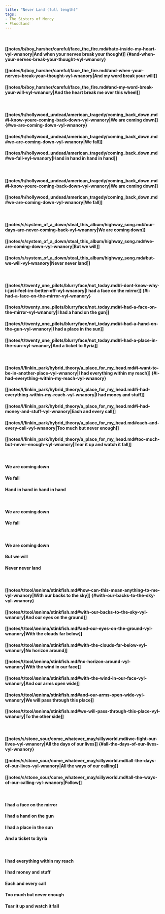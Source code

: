 ```yaml
---
title: "Never Land (full length)"
tags:
- The Sisters of Mercy
- Floodland
---
```

&nbsp;
#### [[notes/b/boy_harsher/careful/face_the_fire.md#hate-inside-my-heart-vyl-wnanory|And when your nerves break your thought]] {#and-when-your-nerves-break-your-thought-vyl-wnanory}
#### [[notes/b/boy_harsher/careful/face_the_fire.md#and-when-your-nerves-break-your-thought-vyl-wnanory|And my word break your will]]
#### [[notes/b/boy_harsher/careful/face_the_fire.md#and-my-word-break-your-will-vyl-wnanory|And the heart break me over this wheel]]
&nbsp;
#### [[notes/h/hollywood_undead/american_tragedy/coming_back_down.md#i-know-youre-coming-back-down-vyl-wnanory|We are coming down]] {#we-are-coming-down-vyl-wnanory}
#### [[notes/h/hollywood_undead/american_tragedy/coming_back_down.md#we-are-coming-down-vyl-wnanory|We fall]]
#### [[notes/h/hollywood_undead/american_tragedy/coming_back_down.md#we-fall-vyl-wnanory|Hand in hand in hand in hand]]
&nbsp;
#### [[notes/h/hollywood_undead/american_tragedy/coming_back_down.md#i-know-youre-coming-back-down-vyl-wnanory|We are coming down]]
#### [[notes/h/hollywood_undead/american_tragedy/coming_back_down.md#we-are-coming-down-vyl-wnanory|We fall]]
&nbsp;
#### [[notes/s/system_of_a_down/steal_this_album/highway_song.md#our-days-are-never-coming-back-vyl-wnanory|We are coming down]]
#### [[notes/s/system_of_a_down/steal_this_album/highway_song.md#we-are-coming-down-vyl-wnanory|But we will]]
#### [[notes/s/system_of_a_down/steal_this_album/highway_song.md#but-we-will-vyl-wnanory|Never never land]]
&nbsp;
#### [[notes/t/twenty_one_pilots/blurryface/not_today.md#i-dont-know-why-i-just-feel-im-better-off-vyl-wnanory|I had a face on the mirror]] {#i-had-a-face-on-the-mirror-vyl-wnanory}
#### [[notes/t/twenty_one_pilots/blurryface/not_today.md#i-had-a-face-on-the-mirror-vyl-wnanory|I had a hand on the gun]]
#### [[notes/t/twenty_one_pilots/blurryface/not_today.md#i-had-a-hand-on-the-gun-vyl-wnanory|I had a place in the sun]]
#### [[notes/t/twenty_one_pilots/blurryface/not_today.md#i-had-a-place-in-the-sun-vyl-wnanory|And a ticket to Syria]]
&nbsp;
#### [[notes/l/linkin_park/hybrid_theory/a_place_for_my_head.md#i-want-to-be-in-another-place-vyl-wnanory|I had everything within my reach]] {#i-had-everything-within-my-reach-vyl-wnanory}
#### [[notes/l/linkin_park/hybrid_theory/a_place_for_my_head.md#i-had-everything-within-my-reach-vyl-wnanory|I had money and stuff]]
#### [[notes/l/linkin_park/hybrid_theory/a_place_for_my_head.md#i-had-money-and-stuff-vyl-wnanory|Each and every call]]
#### [[notes/l/linkin_park/hybrid_theory/a_place_for_my_head.md#each-and-every-call-vyl-wnanory|Too much but never enough]]
#### [[notes/l/linkin_park/hybrid_theory/a_place_for_my_head.md#too-much-but-never-enough-vyl-wnanory|Tear it up and watch it fall]]
&nbsp;
#### We are coming down
#### We fall
#### Hand in hand in hand in hand
&nbsp;
#### We are coming down
#### We fall
&nbsp;
#### We are coming down
#### But we will
#### Never never land
&nbsp;
#### [[notes/t/tool/ænima/stinkfish.md#how-can-this-mean-anything-to-me-vyl-wnanory|With our backs to the sky]] {#with-our-backs-to-the-sky-vyl-wnanory}
#### [[notes/t/tool/ænima/stinkfish.md#with-our-backs-to-the-sky-vyl-wnanory|And our eyes on the ground]]
#### [[notes/t/tool/ænima/stinkfish.md#and-our-eyes-on-the-ground-vyl-wnanory|With the clouds far below]]
#### [[notes/t/tool/ænima/stinkfish.md#with-the-clouds-far-below-vyl-wnanory|No horizon around]]
#### [[notes/t/tool/ænima/stinkfish.md#no-horizon-around-vyl-wnanory|With the wind in our face]]
#### [[notes/t/tool/ænima/stinkfish.md#with-the-wind-in-our-face-vyl-wnanory|And our arms open wide]]
#### [[notes/t/tool/ænima/stinkfish.md#and-our-arms-open-wide-vyl-wnanory|We will pass through this place]]
#### [[notes/t/tool/ænima/stinkfish.md#we-will-pass-through-this-place-vyl-wnanory|To the other side]]
&nbsp;
#### [[notes/s/stone_sour/come_whatever_may/sillyworld.md#we-fight-our-lives-vyl-wnanory|All the days of our lives]] {#all-the-days-of-our-lives-vyl-wnanory}
#### [[notes/s/stone_sour/come_whatever_may/sillyworld.md#all-the-days-of-our-lives-vyl-wnanory|All the ways of our calling]]
#### [[notes/s/stone_sour/come_whatever_may/sillyworld.md#all-the-ways-of-our-calling-vyl-wnanory|Follow]]
&nbsp;
#### I had a face on the mirror
#### I had a hand on the gun
#### I had a place in the sun
#### And a ticket to Syria
&nbsp;
#### I had everything within my reach
#### I had money and stuff
#### Each and every call
#### Too much but never enough
#### Tear it up and watch it fall
